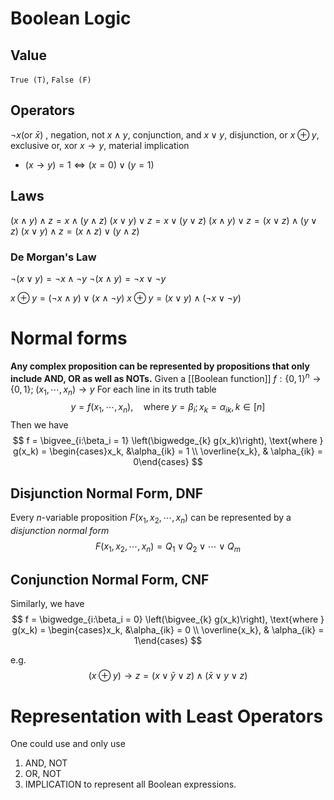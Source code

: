 # Boolean Logic
## Value
`True (T)`, `False (F)`

## Operators
$\neg x (\text{or }\bar x)$ , negation, not
$x \land y$, conjunction, and
$x \vee y$, disjunction, or
$x \oplus y$, exclusive or, xor
$x \to y$, material implication
- $(x \to y) = 1 \iff (x = 0) \vee (y = 1)$
## Laws
$(x \land y) \land z = x \land (y \land z)$
$(x \vee y) \vee z = x\vee (y \vee z)$
$(x \land y) \vee z  = (x \vee z) \land (y \vee z)$
$(x \vee y) \land z = (x \land z) \vee (y \land z)$
### De Morgan's Law
$\neg (x \vee y) = \neg x \land \neg y$
$\neg(x \land y) = \neg x \vee \neg y$

$x \oplus y = (\neg x \land y) \vee (x \land \neg y)$
$x \oplus y = (x \vee y) \land (\neg x \vee \neg y)$

# Normal forms
**Any complex proposition can be represented by propositions that only include AND, OR as well as NOTs.**
Given a [[Boolean function]] $f:\{0,1\}^n \to \{0, 1\};\; (x_1, \cdots, x_n) \to y$
For each line in its truth table
$$
y = f(x_1, \cdots, x_n), \quad \text{where } y = \beta_i;x_{k} = \alpha_{ik}, k \in [n]
$$
Then we have
$$
f = \bigvee_{i:\beta_i = 1} \left(\bigwedge_{k} g(x_k)\right), \text{where } g(x_k) = \begin{cases}x_k, &\alpha_{ik} = 1 \\ \overline{x_k}, & \alpha_{ik} = 0\end{cases}
$$
## Disjunction Normal Form, DNF
Every $n$-variable proposition $F(x_1,x_2, \cdots, x_n)$ can be represented by a *disjunction normal form*
$$
F(x_1,x_2, \cdots, x_n) = Q_1 \vee Q_2 \vee \cdots \vee Q_m
$$
## Conjunction Normal Form, CNF
Similarly, we have
$$
f = \bigwedge_{i:\beta_i = 0} \left(\bigvee_{k} g(x_k)\right), \text{where } g(x_k) = \begin{cases}x_k, &\alpha_{ik} = 0 \\ \overline{x_k}, & \alpha_{ik} = 1\end{cases}
$$

e.g.
$$
(x \oplus y) \to z = (x \vee \bar y \vee z)\wedge(\bar x \vee y \vee z)
$$
# Representation with Least Operators
One could use and only use 
1. AND, NOT
2. OR, NOT
3. IMPLICATION
to represent all Boolean expressions.



